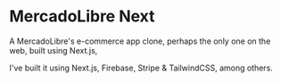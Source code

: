 # MercadoLibre Next

A MercadoLibre's e-commerce app clone, perhaps the only one on the web, built using Next.js, 

I've built it using Next.js, Firebase, Stripe & TailwindCSS, among others.
